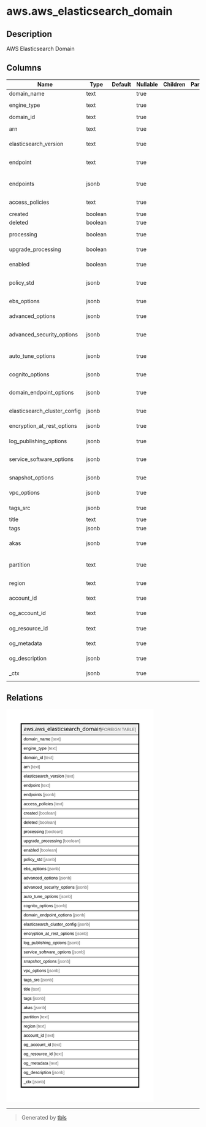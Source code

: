 # aws.aws_elasticsearch_domain

## Description

AWS Elasticsearch Domain

## Columns

| Name | Type | Default | Nullable | Children | Parents | Comment |
| ---- | ---- | ------- | -------- | -------- | ------- | ------- |
| domain_name | text |  | true |  |  | The name of the domain. |
| engine_type | text |  | true |  |  | Specifies the EngineType of the domain. |
| domain_id | text |  | true |  |  | The id of the domain. |
| arn | text |  | true |  |  | The Amazon Resource Name (ARN) of the domain. |
| elasticsearch_version | text |  | true |  |  | The version for the Elasticsearch domain. |
| endpoint | text |  | true |  |  | The Elasticsearch domain endpoint that use to submit index and search requests. |
| endpoints | jsonb |  | true |  |  | The Elasticsearch domain endpoints that use to submit index and search requests. |
| access_policies | text |  | true |  |  | IAM access policy as a JSON-formatted string. |
| created | boolean |  | true |  |  | The domain creation status. |
| deleted | boolean |  | true |  |  | The domain deletion status. |
| processing | boolean |  | true |  |  | The status of the Elasticsearch domain configuration. |
| upgrade_processing | boolean |  | true |  |  | The status of an Elasticsearch domain version upgrade. |
| enabled | boolean |  | true |  |  | Specifies the status of the NodeToNodeEncryptionOptions. |
| policy_std | jsonb |  | true |  |  | Contains the policy in a canonical form for easier searching. |
| ebs_options | jsonb |  | true |  |  | Specifies whether EBS-based storage is enabled. |
| advanced_options | jsonb |  | true |  |  | Specifies the status of the AdvancedOptions. |
| advanced_security_options | jsonb |  | true |  |  | Specifies The current status of the Elasticsearch domain's advanced security options. |
| auto_tune_options | jsonb |  | true |  |  | The current status of the Elasticsearch domain's Auto-Tune options. |
| cognito_options | jsonb |  | true |  |  | The CognitoOptions for the specified domain. |
| domain_endpoint_options | jsonb |  | true |  |  | The current status of the Elasticsearch domain's endpoint options. |
| elasticsearch_cluster_config | jsonb |  | true |  |  | The type and number of instances in the domain cluster. |
| encryption_at_rest_options | jsonb |  | true |  |  | Specifies the status of the EncryptionAtRestOptions. |
| log_publishing_options | jsonb |  | true |  |  | Log publishing options for the given domain. |
| service_software_options | jsonb |  | true |  |  | The current status of the Elasticsearch domain's service software. |
| snapshot_options | jsonb |  | true |  |  | Specifies the status of the SnapshotOptions. |
| vpc_options | jsonb |  | true |  |  | The VPCOptions for the specified domain. |
| tags_src | jsonb |  | true |  |  | A list of tags assigned to the domain. |
| title | text |  | true |  |  | Title of the resource. |
| tags | jsonb |  | true |  |  | A map of tags for the resource. |
| akas | jsonb |  | true |  |  | Array of globally unique identifier strings (also known as) for the resource. |
| partition | text |  | true |  |  | The AWS partition in which the resource is located (aws, aws-cn, or aws-us-gov). |
| region | text |  | true |  |  | The AWS Region in which the resource is located. |
| account_id | text |  | true |  |  | The AWS Account ID in which the resource is located. |
| og_account_id | text |  | true |  |  | The Platform Account ID in which the resource is located. |
| og_resource_id | text |  | true |  |  | The unique ID of the resource in opengovernance. |
| og_metadata | text |  | true |  |  | Platform Metadata of the AWS resource. |
| og_description | jsonb |  | true |  |  | The full model description of the resource |
| _ctx | jsonb |  | true |  |  | Steampipe context in JSON form, e.g. connection_name. |

## Relations

![er](aws.aws_elasticsearch_domain.svg)

---

> Generated by [tbls](https://github.com/k1LoW/tbls)
